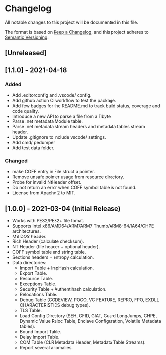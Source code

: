 # Changelog
All notable changes to this project will be documented in this file.

The format is based on [Keep a Changelog](https://keepachangelog.com/en/1.0.0/),
and this project adheres to [Semantic Versioning](https://semver.org/spec/v2.0.0.html).

## [Unreleased]

## [1.1.0] - 2021-04-18
### Added
- Add .editorconfig and .vscode/ config.
- Add github action CI workflow to test the package.
- Add few badges for the README.md to track build status, coverage and code quality.
- Introduce a new API to parse a file from a []byte.
- Parse .net metadata Module table.
- Parse .net metadata stream headers and metadata tables stream header.
- Update .gitignore to include vscode/ settings.
- Add cmd/ pedumper.
- Add test data folder.

### Changed
- make COFF entry in File struct a pointer.
- Remove unsafe pointer usage from resource directory.
- Probe for invalid NtHeader offset.
- Do not return an error when COFF symbol table is not found.
- License from Apache 2 to MIT.

## [1.0.0] - 2021-03-04 (Initial Release)
- Works with PE32/PE32+ file fomat.
- Supports Intel x86/AMD64/ARM7ARM7 Thumb/ARM8-64/IA64/CHPE architectures.
- MS DOS header.
- Rich Header (calculate checksum).
- NT Header (file header + optional header).
- COFF symbol table and string table.
- Sections headers + entropy calculation.
- Data directories:
  - Import Table + ImpHash calculation.
  - Export Table.
  - Resource Table.
  - Exceptions Table.
  - Security Table + Authentihash calculation.
  - Relocations Table.
  - Debug Table (CODEVIEW, POGO, VC FEATURE, REPRO, FPO, EXDLL CHARACTERISTICS debug types).
  - TLS Table.
  - Load Config Directory (SEH, GFID, GIAT, Guard LongJumps, CHPE, Dynamic Value Reloc Table, Enclave Configuration, Volatile Metadata tables).
  - Bound Import Table.
  - Delay Import Table.
  - COM Table (CLR Metadata Header, Metadata Table Streams).
  - Report several anomalies.
